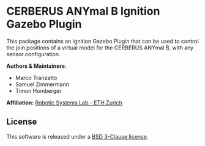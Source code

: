 # CERBERUS ANYmal B Ignition Gazebo Plugin
This package contains an Ignition Gazebo Plugin that can be used to control the join positions of a virtual model for the CERBERUS ANYmal B, with any sensor configuration.

**Authors & Maintainers**:

*  Marco Tranzatto
*  Samuel Zimmermann
*  Timon Homberger

**Affiliation:** [Robotic Systems Lab - ETH Zurich](https://rsl.ethz.ch/the-lab.html)

## License
This software is released under a [BSD 3-Clause license](LICENSE).
